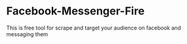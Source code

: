 # Facebook-Messenger-Fire
This is free tool for scrape and target your audience on facebook and messaging them
